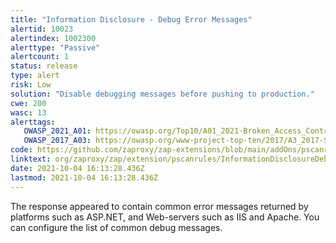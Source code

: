 ```yaml
---
title: "Information Disclosure - Debug Error Messages"
alertid: 10023
alertindex: 1002300
alerttype: "Passive"
alertcount: 1
status: release
type: alert
risk: Low
solution: "Disable debugging messages before pushing to production."
cwe: 200
wasc: 13
alerttags: 
   OWASP_2021_A01: https://owasp.org/Top10/A01_2021-Broken_Access_Control/
   OWASP_2017_A03: https://owasp.org/www-project-top-ten/2017/A3_2017-Sensitive_Data_Exposure.html
code: https://github.com/zaproxy/zap-extensions/blob/main/addOns/pscanrules/src/main/java/org/zaproxy/zap/extension/pscanrules/InformationDisclosureDebugErrorsScanRule.java
linktext: org/zaproxy/zap/extension/pscanrules/InformationDisclosureDebugErrorsScanRule.java
date: 2021-10-04 16:13:28.436Z
lastmod: 2021-10-04 16:13:28.436Z
---
```

The response appeared to contain common error messages returned by platforms such as ASP.NET, and Web-servers such as IIS and Apache. You can configure the list of common debug messages.
